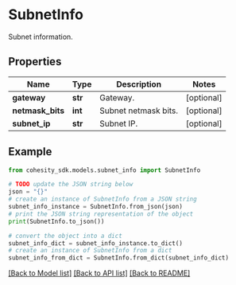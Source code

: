 # SubnetInfo

Subnet information.

## Properties

Name | Type | Description | Notes
------------ | ------------- | ------------- | -------------
**gateway** | **str** | Gateway. | [optional] 
**netmask_bits** | **int** | Subnet netmask bits. | [optional] 
**subnet_ip** | **str** | Subnet IP. | [optional] 

## Example

```python
from cohesity_sdk.models.subnet_info import SubnetInfo

# TODO update the JSON string below
json = "{}"
# create an instance of SubnetInfo from a JSON string
subnet_info_instance = SubnetInfo.from_json(json)
# print the JSON string representation of the object
print(SubnetInfo.to_json())

# convert the object into a dict
subnet_info_dict = subnet_info_instance.to_dict()
# create an instance of SubnetInfo from a dict
subnet_info_from_dict = SubnetInfo.from_dict(subnet_info_dict)
```
[[Back to Model list]](../README.md#documentation-for-models) [[Back to API list]](../README.md#documentation-for-api-endpoints) [[Back to README]](../README.md)


